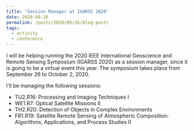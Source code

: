 ```yaml
---
title: 'Session Manager at IGARSS 2020'
date: 2020-09-26
permalink: /posts/2020/09/26/blog-post/
tags:
  - activity
  - conference
---
```


I will be helping running the 2020 IEEE International Geoscience and Remote Sensing Symposium (IGARSS 2020) as a session manager, since it is going to be a virtual event this year. The symposium takes place from September 26 to October 2, 2020.

I'll be managing the following sessions:

* TU2.R16: Processing and Imaging Techniques I
* WE1.R7: Optical Satellite Missions II
* TH2.R20: Detection of Objects in Complex Environments
* FR1.R19: Satellite Remote Sensing of Atmospheric Composition: Algorithms, Applications, and Process Studies II